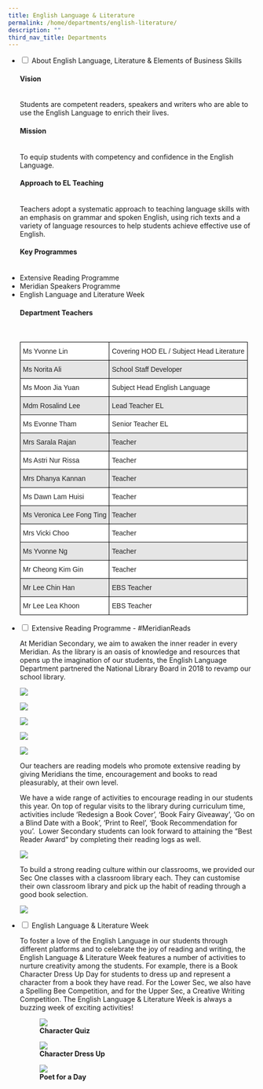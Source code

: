 ```yaml
---
title: English Language & Literature
permalink: /home/departments/english-literature/
description: ""
third_nav_title: Departments
---
```

<ul class="jekyllcodex_accordion">
  <li>
    <input type="checkbox" id="accordion1">
    <label for="accordion1">About English Language, Literature & Elements of Business Skills</label>
    <div>
			<p><h4>Vision</h4><br>
Students are competent readers, speakers and writers who are able to use the English Language to enrich their lives.</p>
		<p><h4>Mission</h4><br>
To equip students with competency and confidence in the English Language.</p>
   <p><h4>Approach to EL Teaching</h4><br>
Teachers adopt a systematic approach to teaching language skills with an emphasis on grammar and spoken English, using rich texts and a variety of language resources to help students achieve effective use of English.</p>
	 <p><h4>Key Programmes</h4><br>
<li>Extensive Reading Programme</li><li>Meridian Speakers Programme</li><li>English Language and Literature Week</li></p>
		<p><h4>Department Teachers</h4><br><style type="text/css">
.tg  {border-collapse:collapse;border-spacing:0;}
.tg td{border-color:black;border-style:solid;border-width:1px;font-family:Arial, sans-serif;font-size:14px;
  overflow:hidden;padding:10px 5px;word-break:normal;}
.tg th{border-color:black;border-style:solid;border-width:1px;font-family:Arial, sans-serif;font-size:14px;
  font-weight:normal;overflow:hidden;padding:10px 5px;word-break:normal;}
.tg .tg-1ppo{background-color:#FFF;color:#222;text-align:left;vertical-align:middle}
.tg .tg-ys2m{background-color:#E5E5E5;color:#222;text-align:left;vertical-align:middle}
</style>
<table class="tg">
<thead>
  <tr>
    <th class="tg-1ppo">Ms Yvonne Lin</th>
    <th class="tg-1ppo">Covering HOD EL / Subject Head Literature</th>
  </tr>
</thead>
<tbody>
  <tr>
    <td class="tg-ys2m">Ms Norita Ali</td>
    <td class="tg-ys2m">School Staff Developer</td>
  </tr>
  <tr>
    <td class="tg-1ppo">Ms Moon Jia Yuan</td>
    <td class="tg-1ppo">Subject Head English Language</td>
  </tr>
  <tr>
    <td class="tg-ys2m">Mdm Rosalind Lee</td>
    <td class="tg-ys2m">Lead Teacher EL</td>
  </tr>
  <tr>
    <td class="tg-1ppo">Ms Evonne Tham</td>
    <td class="tg-1ppo">Senior Teacher EL</td>
  </tr>
  <tr>
    <td class="tg-ys2m">Mrs Sarala Rajan</td>
    <td class="tg-ys2m">Teacher</td>
  </tr>
  <tr>
    <td class="tg-1ppo">Ms Astri Nur Rissa</td>
    <td class="tg-1ppo">Teacher</td>
  </tr>
  <tr>
    <td class="tg-ys2m">Mrs Dhanya Kannan</td>
    <td class="tg-ys2m">Teacher</td>
  </tr>
  <tr>
    <td class="tg-1ppo">Ms Dawn Lam Huisi</td>
    <td class="tg-1ppo">Teacher</td>
  </tr>
  <tr>
    <td class="tg-ys2m">Ms Veronica Lee Fong Ting</td>
    <td class="tg-ys2m">Teacher</td>
  </tr>
  <tr>
    <td class="tg-1ppo">Mrs Vicki Choo</td>
    <td class="tg-1ppo">Teacher</td>
  </tr>
  <tr>
    <td class="tg-ys2m">Ms Yvonne Ng</td>
    <td class="tg-ys2m">Teacher</td>
  </tr>
  <tr>
    <td class="tg-1ppo">Mr Cheong Kim Gin</td>
    <td class="tg-1ppo">Teacher</td>
  </tr>
  <tr>
    <td class="tg-ys2m">Mr Lee Chin Han</td>
    <td class="tg-ys2m">EBS Teacher</td>
  </tr>
  <tr>
    <td class="tg-1ppo">Mr Lee Lea Khoon</td>
    <td class="tg-1ppo">EBS Teacher</td>
  </tr>
</tbody>
</table></p>
		</div>
	</li>  
  <li>
    <input type="checkbox" id="accordion2">
    <label for="accordion2">Extensive Reading Programme - #MeridianReads</label>
    <div>
      <p>At Meridian Secondary, we aim to awaken the inner reader in every Meridian. As the library is an oasis of knowledge and resources that opens up the imagination of our students, the English Language Department partnered the National Library Board in 2018 to revamp our school library.</p>
			<p><img src="/images/e1.png"></p>
			<p><img src="/images/e2.png"></p>
			<p><img src="/images/e3.png"></p>
			<p><img src="/images/e4.png"></p>
			<p><img src="/images/e5.png"></p>
			<p>Our teachers are reading models who promote extensive reading by giving Meridians the time, encouragement and books to read pleasurably, at their own level.</p>
		<p>We have a wide range of activities to encourage reading in our students this year. On top of regular visits to the library during curriculum time, activities include ‘Redesign a Book Cover’, ‘Book Fairy Giveaway’, ‘Go on a Blind Date with a Book’, ‘Print to Reel’, ‘Book Recommendation for you’.  Lower Secondary students can look forward to attaining the “Best Reader Award” by completing their reading logs as well.</p>
			<p><img src="/images/EL-ERP-1.jpg"></p>
			<p>To build a strong reading culture within our classrooms, we provided our Sec One classes with a classroom library each. They can customise their own classroom library and pick up the habit of reading through a good book selection.</p>
			<p><img src="/images/EL-ERP-2.jpg"></p>
    </div>
	</li>  
	<li>
    <input type="checkbox" id="accordion3">
    <label for="accordion3">English Language & Literature Week</label>
    <div>
      <p>To foster a love of the English Language in our students through different platforms and to celebrate the joy of reading and writing, the English Language & Literature Week features a number of activities to nurture creativity among the students. For example, there is a Book Character Dress Up Day for students to dress up and represent a character from a book they have read. For the Lower Sec, we also have a Spelling Bee Competition, and for the Upper Sec, a Creative Writing Competition. The English Language & Literature Week is always a buzzing week of exciting activities!</p>
			<p><figure>
<img src="/images/EL05.jpg">
<figcaption> <strong>Character Quiz</strong> </figcaption>
</figure>
</p>
			<p><figure>
<img src="/images/EL06.jpg">
<figcaption> <strong>Character Dress Up</strong> </figcaption>
</figure>
</p>
			<p><figure>
<img src="/images/EL07.jpg">
<figcaption> <strong>Poet for a Day</strong> </figcaption>
</figure>
</p>
    </div>
	</li>  
	</ul>